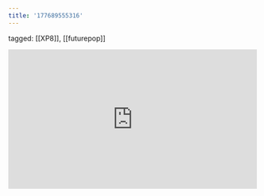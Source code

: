 ```yaml
---
title: '177689555316'
---
```

tagged: [[XP8]], [[futurepop]]
<iframe allow="accelerometer; autoplay; clipboard-write; encrypted-media; gyroscope; picture-in-picture" allowfullscreen="" frameborder="0" height="281" id="youtube_iframe" src="https://www.youtube.com/embed/Nz0HEcvRES0?feature=oembed&amp;enablejsapi=1&amp;origin=https://safe.txmblr.com&amp;wmode=opaque" width="500"></iframe>